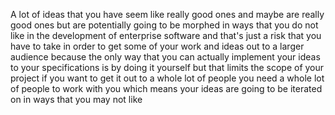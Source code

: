 A lot of ideas that you have seem like really good ones and maybe are really good ones but are potentially going to be morphed in ways that you do not like in the development of enterprise software and that's just a risk that you have to take in order to get some of your work and ideas out to a larger audience because the only way that you can actually implement your ideas to your specifications is by doing it yourself but that limits the scope of your project if you want to get it out to a whole lot of people you need a whole lot of people to work with you which means your ideas are going to be iterated on in ways that you may not like
